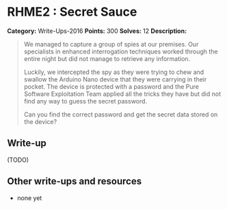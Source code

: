 # RHME2 : Secret Sauce

**Category:** Write-Ups-2016
**Points:** 300
**Solves:** 12
**Description:**

> We managed to capture a group of spies at our premises. Our specialists in enhanced interrogation techniques worked through the entire night but did not manage to retrieve any information.
> 
> 
> Luckily, we intercepted the spy as they were trying to chew and swallow the Arduino Nano device that they were carrying in their pocket. The device is protected with a password and the Pure Software Exploitation Team applied all the tricks they have but did not find any way to guess the secret password.
> 
> 
> Can you find the correct password and get the secret data stored on the device?


## Write-up

(TODO)

## Other write-ups and resources

* none yet
